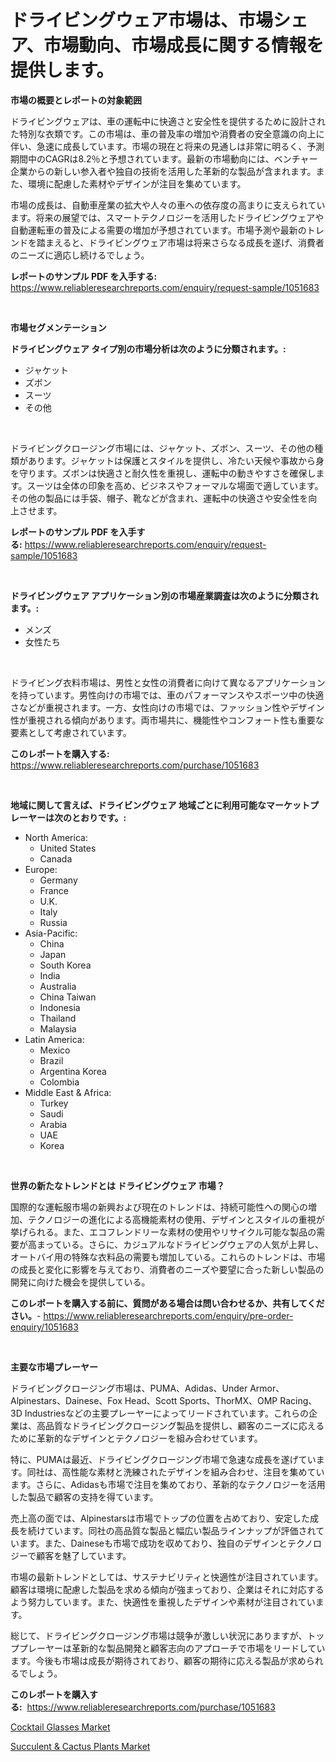 <p><h1>ドライビングウェア市場は、市場シェア、市場動向、市場成長に関する情報を提供します。</h1></p><p><strong>市場の概要とレポートの対象範囲</strong></p>
<p><p>ドライビングウェアは、車の運転中に快適さと安全性を提供するために設計された特別な衣類です。この市場は、車の普及率の増加や消費者の安全意識の向上に伴い、急速に成長しています。市場の現在と将来の見通しは非常に明るく、予測期間中のCAGRは8.2％と予想されています。最新の市場動向には、ベンチャー企業からの新しい参入者や独自の技術を活用した革新的な製品が含まれます。また、環境に配慮した素材やデザインが注目を集めています。</p><p>市場の成長は、自動車産業の拡大や人々の車への依存度の高まりに支えられています。将来の展望では、スマートテクノロジーを活用したドライビングウェアや自動運転車の普及による需要の増加が予想されています。市場予測や最新のトレンドを踏まえると、ドライビングウェア市場は将来さらなる成長を遂げ、消費者のニーズに適応し続けるでしょう。</p></p>
<p><strong>レポートのサンプル PDF を入手する:</strong> <a href="https://www.reliableresearchreports.com/enquiry/request-sample/1051683">https://www.reliableresearchreports.com/enquiry/request-sample/1051683</a></p>
<p>&nbsp;</p>
<p><strong>市場セグメンテーション</strong></p>
<p><strong>ドライビングウェア タイプ別の市場分析は次のように分類されます。:</strong></p>
<p><ul><li>ジャケット</li><li>ズボン</li><li>スーツ</li><li>その他</li></ul></p>
<p>&nbsp;</p>
<p><p>ドライビングクロージング市場には、ジャケット、ズボン、スーツ、その他の種類があります。ジャケットは保護とスタイルを提供し、冷たい天候や事故から身を守ります。ズボンは快適さと耐久性を重視し、運転中の動きやすさを確保します。スーツは全体の印象を高め、ビジネスやフォーマルな場面で適しています。その他の製品には手袋、帽子、靴などが含まれ、運転中の快適さや安全性を向上させます。</p></p>
<p><strong>レポートのサンプル PDF を入手する:</strong>&nbsp;<a href="https://www.reliableresearchreports.com/enquiry/request-sample/1051683">https://www.reliableresearchreports.com/enquiry/request-sample/1051683</a></p>
<p>&nbsp;</p>
<p><strong> ドライビングウェア アプリケーション別の市場産業調査は次のように分類されます。:</strong></p>
<p><ul><li>メンズ</li><li>女性たち</li></ul></p>
<p>&nbsp;</p>
<p><p>ドライビング衣料市場は、男性と女性の消費者に向けて異なるアプリケーションを持っています。男性向けの市場では、車のパフォーマンスやスポーツ中の快適さなどが重視されます。一方、女性向けの市場では、ファッション性やデザイン性が重視される傾向があります。両市場共に、機能性やコンフォート性も重要な要素として考慮されています。</p></p>
<p><strong>このレポートを購入する:</strong>&nbsp; <a href="https://www.reliableresearchreports.com/purchase/1051683">https://www.reliableresearchreports.com/purchase/1051683</a></p>
<p>&nbsp;</p>
<p><strong>地域に関して言えば、ドライビングウェア 地域ごとに利用可能なマーケットプレーヤーは次のとおりです。:</strong></p>
<p><ul>
    <li>
        North America:
        <ul>
            <li>United States</li>
            <li>Canada</li>
        </ul>
    </li>
    <li>
        Europe:
        <ul>
            <li>Germany</li>
            <li>France</li>
            <li>U.K.</li>
            <li>Italy</li>
            <li>Russia</li>
        </ul>
    </li>
    <li>
        Asia-Pacific:
        <ul>
            <li>China</li>
            <li>Japan</li>
            <li>South Korea</li>
            <li>India</li>
            <li>Australia</li>
            <li>China Taiwan</li>
            <li>Indonesia</li>
            <li>Thailand</li>
            <li>Malaysia</li>
        </ul>
    </li>
    <li>
        Latin America:
        <ul>
            <li>Mexico</li>
            <li>Brazil</li>
            <li>Argentina Korea</li>
            <li>Colombia</li>
        </ul>
    </li>
    <li>
        Middle East & Africa:
        <ul>
            <li>Turkey</li>
            <li>Saudi</li>
            <li>Arabia</li>
            <li>UAE</li>
            <li>Korea</li>
        </ul>
    </li>
    </ul></p>
<p>&nbsp;</p>
<p><strong>世界の新たなトレンドとは ドライビングウェア 市場？</strong></p>
<p><p>国際的な運転服市場の新興および現在のトレンドは、持続可能性への関心の増加、テクノロジーの進化による高機能素材の使用、デザインとスタイルの重視が挙げられる。また、エコフレンドリーな素材の使用やリサイクル可能な製品の需要が高まっている。さらに、カジュアルなドライビングウェアの人気が上昇し、オートバイ用の特殊な衣料品の需要も増加している。これらのトレンドは、市場の成長と変化に影響を与えており、消費者のニーズや要望に合った新しい製品の開発に向けた機会を提供している。</p></p>
<p><strong>このレポートを購入する前に、質問がある場合は問い合わせるか、共有してください。</strong>- <a href="https://www.reliableresearchreports.com/enquiry/pre-order-enquiry/1051683">https://www.reliableresearchreports.com/enquiry/pre-order-enquiry/1051683</a></p>
<p>&nbsp;</p>
<p><strong>主要な市場プレーヤー</strong></p>
<p><p>ドライビングクロージング市場は、PUMA、Adidas、Under Armor、Alpinestars、Dainese、Fox Head、Scott Sports、ThorMX、OMP Racing、3D Industriesなどの主要プレーヤーによってリードされています。これらの企業は、高品質なドライビングクロージング製品を提供し、顧客のニーズに応えるために革新的なデザインとテクノロジーを組み合わせています。</p><p>特に、PUMAは最近、ドライビングクロージング市場で急速な成長を遂げています。同社は、高性能な素材と洗練されたデザインを組み合わせ、注目を集めています。さらに、Adidasも市場で注目を集めており、革新的なテクノロジーを活用した製品で顧客の支持を得ています。</p><p>売上高の面では、Alpinestarsは市場でトップの位置を占めており、安定した成長を続けています。同社の高品質な製品と幅広い製品ラインナップが評価されています。また、Daineseも市場で成功を収めており、独自のデザインとテクノロジーで顧客を魅了しています。</p><p>市場の最新トレンドとしては、サステナビリティと快適性が注目されています。顧客は環境に配慮した製品を求める傾向が強まっており、企業はそれに対応するよう努力しています。また、快適性を重視したデザインや素材が注目されています。</p><p>総じて、ドライビングクロージング市場は競争が激しい状況にありますが、トッププレーヤーは革新的な製品開発と顧客志向のアプローチで市場をリードしています。今後も市場は成長が期待されており、顧客の期待に応える製品が求められるでしょう。</p></p>
<p><strong>このレポートを購入する:</strong>&nbsp;&nbsp;<a href="https://www.reliableresearchreports.com/purchase/1051683">https://www.reliableresearchreports.com/purchase/1051683</a></p>
<p><p><a href="https://github.com/Sherrillcrooksxa8i18ucf2m/Market-Research-Report-List-1/blob/main/cocktail-glasses-market.md">Cocktail Glasses Market</a></p><p><a href="https://summer-dogwood-3e9.notion.site/Succulent-Cactus-Plants-Market-Size-Focuses-on-Market-Dynamics-In-Depth-Analysis-and-Future-Proje-d7d8883658a14bffad07117435d01561">Succulent & Cactus Plants Market</a></p></p>